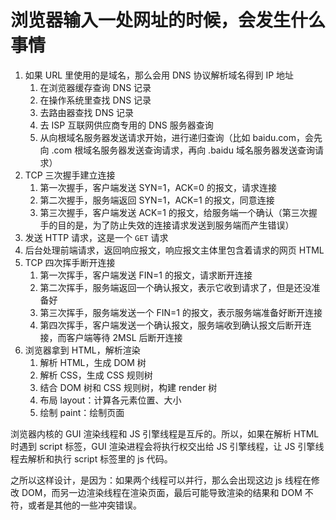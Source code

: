# 浏览器输入一处网址的时候，会发生什么事情

1. 如果 URL 里使用的是域名，那么会用 DNS 协议解析域名得到 IP 地址
	1. 在浏览器缓存查询 DNS 记录
	2. 在操作系统里查找 DNS 记录
	3. 去路由器查找 DNS 记录
	4. 去 ISP 互联网供应商专用的 DNS 服务器查询
	5. 从向根域名服务器发送请求开始，进行递归查询（比如 baidu.com，会先向 .com 根域名服务器发送查询请求，再向 .baidu 域名服务器发送查询请求）
2. TCP 三次握手建立连接
	1. 第一次握手，客户端发送 SYN=1，ACK=0 的报文，请求连接
	2. 第二次握手，服务端返回 SYN=1，ACK=1 的报文，同意连接
	3. 第三次握手，客户端发送 ACK=1 的报文，给服务端一个确认（第三次握手的目的是，为了防止失效的连接请求发送到服务端而产生错误）
3. 发送 HTTP 请求，这是一个 `GET` 请求
4. 后台处理前端请求，返回响应报文，响应报文主体里包含着请求的网页 HTML
5. TCP 四次挥手断开连接
	1. 第一次挥手，客户端发送 FIN=1 的报文，请求断开连接
	2. 第二次挥手，服务端返回一个确认报文，表示它收到请求了，但是还没准备好
	3. 第三次挥手，服务端发送一个 FIN=1 的报文，表示服务端准备好断开连接
	4. 第四次挥手，客户端发送一个确认报文，服务端收到确认报文后断开连接，而客户端等待 2MSL 后断开连接
6. 浏览器拿到 HTML，解析渲染
	1. 解析 HTML，生成 DOM 树
	2. 解析 CSS，生成 CSS 规则树
	3. 结合 DOM 树和 CSS 规则树，构建 render 树
	4. 布局 layout：计算各元素位置、大小
	5. 绘制 paint：绘制页面

浏览器内核的 GUI 渲染线程和 JS 引擎线程是互斥的。所以，如果在解析 HTML 时遇到 script 标签，GUI 渲染进程会将执行权交出给 JS 引擎线程，让 JS 引擎线程去解析和执行 script 标签里的 js 代码。

之所以这样设计，是因为：如果两个线程可以并行，那么会出现这边 js 线程在修改 DOM，而另一边渲染线程在渲染页面，最后可能导致渲染的结果和 DOM 不符，或者是其他的一些冲突错误。



 